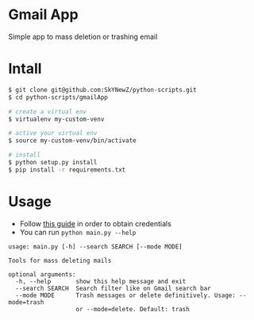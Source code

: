# Gmail App
Simple app to mass deletion or trashing email

# Intall
```sh
$ git clone git@github.com:SkYNewZ/python-scripts.git
$ cd python-scripts/gmailApp

# create a virtual env
$ virtualenv my-custom-venv

# active your virtual env
$ source my-custom-venv/bin/activate

# install
$ python setup.py install
$ pip install -r requirements.txt
```

# Usage
* Follow [this guide](https://developers.google.com/gmail/api/quickstart/python) in order to obtain credentials
* You can run `python main.py --help`
```
usage: main.py [-h] --search SEARCH [--mode MODE]

Tools for mass deleting mails

optional arguments:
  -h, --help       show this help message and exit
  --search SEARCH  Search filter like on Gmail search bar
  --mode MODE      Trash messages or delete definitively. Usage: --mode=trash
                   or --mode=delete. Default: trash
```